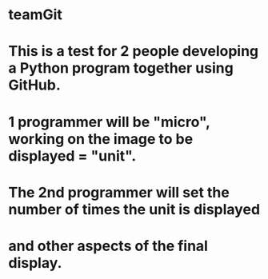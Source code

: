 # teamGit

# This is a test for 2 people developing a Python program together using GitHub.
# 1 programmer will be "micro", working on the image to be displayed = "unit".
# The 2nd programmer will set the number of times the unit is displayed
# and other aspects of the final display.
